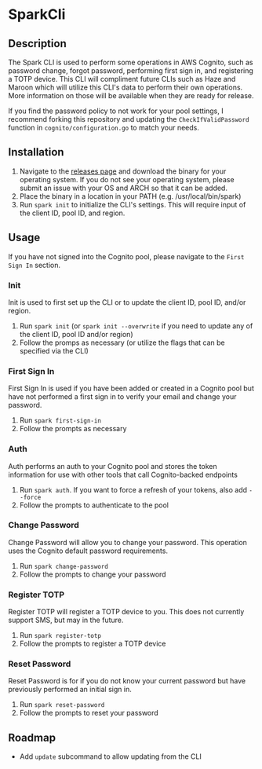 # SparkCli
## Description
The Spark CLI is used to perform some operations in AWS Cognito, such as password change, forgot password, performing first sign in, and registering a TOTP device. This CLI will compliment future CLIs such as Haze and Maroon which will utilize this CLI's data to perform their own operations. More information on those will be available when they are ready for release.

If you find the password policy to not work for your pool settings, I recommend forking this repository and updating the `CheckIfValidPassword` function in `cognito/configuration.go` to match your needs.

## Installation
1. Navigate to the [releases page](https://github.com/hunoz/SparkCli/releases) and download the binary for your operating system. If you do not see your operating system, please submit an issue with your OS and ARCH so that it can be added.
2. Place the binary in a location in your PATH (e.g. /usr/local/bin/spark)
3. Run `spark init` to initialize the CLI's settings. This will require input of the client ID, pool ID, and region.

## Usage
If you have not signed into the Cognito pool, please navigate to the `First Sign In` section.

### Init
Init is used to first set up the CLI or to update the client ID, pool ID, and/or region.
1. Run `spark init` (or `spark init --overwrite` if you need to update any of the client ID, pool ID and/or region)
2. Follow the promps as necessary (or utilize the flags that can be specified via the CLI)

### First Sign In
First Sign In is used if you have been added or created in a Cognito pool but have not performed a first sign in to verify your email and change your password.
1. Run `spark first-sign-in`
2. Follow the prompts as necessary

### Auth
Auth performs an auth to your Cognito pool and stores the token information for use with other tools that call Cognito-backed endpoints
1. Run `spark auth`. If you want to force a refresh of your tokens, also add `--force`
2. Follow the prompts to authenticate to the pool

### Change Password
Change Password will allow you to change your password. This operation uses the Cognito default password requirements.
1. Run `spark change-password`
2. Follow the prompts to change your password

### Register TOTP
Register TOTP will register a TOTP device to you. This does not currently support SMS, but may in the future.
1. Run `spark register-totp`
2. Follow the prompts to register a TOTP device

### Reset Password
Reset Password is for if you do not know your current password but have previously performed an initial sign in.
1. Run `spark reset-password`
2. Follow the prompts to reset your password

## Roadmap
* Add `update` subcommand to allow updating from the CLI
